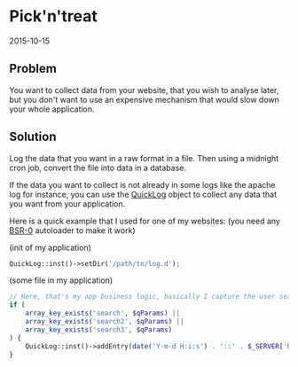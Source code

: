 Pick'n'treat
===================
2015-10-15




Problem
-------------

You want to collect data from your website, that you wish to analyse later,
but you don't want to use an expensive mechanism that would slow down your whole application.






Solution
--------------

Log the data that you want in a raw format in a file.
Then using a midnight cron job, convert the file into data in a database.



If the data you want to collect is not already in some logs like the apache log for instance, 
you can use the 
[QuickLog](https://github.com/lingtalfi/QuickLog) 
object to collect any data that you want from your application.



Here is a quick example that I used for one of my websites:
(you need any [BSR-0](https://github.com/lingtalfi/BumbleBee/blob/master/Autoload/convention.bsr0.eng.md) autoloader to make it work)


(init of my application)
```php
QuickLog::inst()->setDir('/path/to/log.d');
```


(some file in my application)
```php
// Here, that's my app business logic, basically I capture the user searches in a file for later analysis
if (
    array_key_exists('search', $qParams) ||
    array_key_exists('search2', $qParams) ||
    array_key_exists('search3', $qParams)
) {
    QuickLog::inst()->addEntry(date('Y-m-d H:i:s') . '::' . $_SERVER['REQUEST_URI'], 'searches');
}
```
